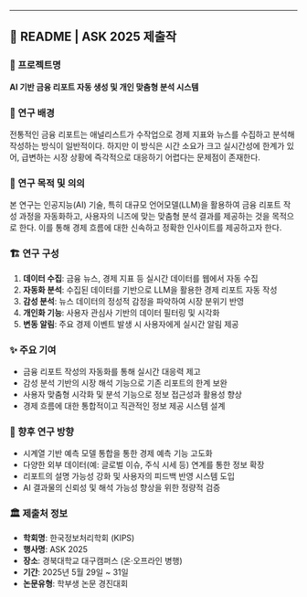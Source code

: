---

## 📘 README | ASK 2025 제출작

### 📌 프로젝트명

**AI 기반 금융 리포트 자동 생성 및 개인 맞춤형 분석 시스템**

### 🧩 연구 배경

전통적인 금융 리포트는 애널리스트가 수작업으로 경제 지표와 뉴스를 수집하고 분석해 작성하는 방식이 일반적이다. 하지만 이 방식은 시간 소요가 크고 실시간성에 한계가 있어, 급변하는 시장 상황에 즉각적으로 대응하기 어렵다는 문제점이 존재한다.

### 🎯 연구 목적 및 의의

본 연구는 인공지능(AI) 기술, 특히 대규모 언어모델(LLM)을 활용하여 금융 리포트 작성 과정을 자동화하고, 사용자의 니즈에 맞는 맞춤형 분석 결과를 제공하는 것을 목적으로 한다. 이를 통해 경제 흐름에 대한 신속하고 정확한 인사이트를 제공하고자 한다.

### 🏗️ 연구 구성

1. **데이터 수집**: 금융 뉴스, 경제 지표 등 실시간 데이터를 웹에서 자동 수집
2. **자동화 분석**: 수집된 데이터를 기반으로 LLM을 활용한 경제 리포트 자동 작성
3. **감성 분석**: 뉴스 데이터의 정성적 감정을 파악하여 시장 분위기 반영
4. **개인화 기능**: 사용자 관심사 기반의 데이터 필터링 및 시각화
5. **변동 알림**: 주요 경제 이벤트 발생 시 사용자에게 실시간 알림 제공

### ✨ 주요 기여

* 금융 리포트 작성의 자동화를 통해 실시간 대응력 제고
* 감성 분석 기반의 시장 해석 기능으로 기존 리포트의 한계 보완
* 사용자 맞춤형 시각화 및 분석 기능으로 정보 접근성과 활용성 향상
* 경제 흐름에 대한 통합적이고 직관적인 정보 제공 시스템 설계

### 🔮 향후 연구 방향

* 시계열 기반 예측 모델 통합을 통한 경제 예측 기능 고도화
* 다양한 외부 데이터(예: 글로벌 이슈, 주식 시세 등) 연계를 통한 정보 확장
* 리포트의 설명 가능성 강화 및 사용자의 피드백 반영 시스템 도입
* AI 결과물의 신뢰성 및 해석 가능성 향상을 위한 정량적 검증

### 🏛️ 제출처 정보

* **학회명**: 한국정보처리학회 (KIPS)
* **행사명**: ASK 2025
* **장소**: 경북대학교 대구캠퍼스 (온·오프라인 병행)
* **기간**: 2025년 5월 29일 \~ 31일
* **논문유형**: 학부생 논문 경진대회

